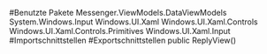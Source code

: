 #Benutzte Pakete
Messenger.ViewModels.DataViewModels
System.Windows.Input
Windows.UI.Xaml
Windows.UI.Xaml.Controls
Windows.UI.Xaml.Controls.Primitives
Windows.UI.Xaml.Input
#Importschnittstellen
#Exportschnittstellen
public ReplyView()
